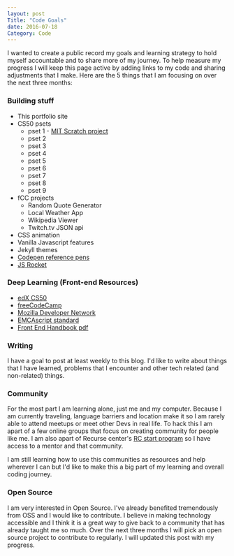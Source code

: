 ```yaml
---
layout: post
Title: "Code Goals"
date: 2016-07-18
Category: Code
---
```


I wanted to create a public record my goals and learning strategy to hold myself accountable and to share more of my journey. To help measure my progress I will keep this page active by adding links to my code and sharing adjustments that I make. Here are the 5 things that I am focusing on over the next three months: 

### Building stuff

* This portfolio site 
* CS50 psets
	* pset 1 - [MIT Scratch project](https://scratch.mit.edu/projects/117240207/)
	* pset 2
	* pset 3
	* pset 4
	* pset 5
	* pset 6
	* pset 7
	* pset 8
	* pset 9
* fCC projects 
	* Random Quote Generator 
	* Local Weather App
	* Wikipedia Viewer 
	* Twitch.tv JSON api 
* CSS animation 
* Vanilla Javascript features
* Jekyll themes  
* [Codepen reference pens](http://codepen.io/collection/XRRQzY/)
* [JS Rocket](https://tanham21.github.io/js-rocket/rocket.html)

### Deep Learning (Front-end Resources)

* [edX CS50](https://www.edx.org/)
* [freeCodeCamp](https://www.freecodecamp.com/tanham21)
* [Mozilla Developer Network](https://developer.mozilla.org/en-US/) 
* [EMCAscript standard](http://www.ecmascript.org/docs.php)
* [Front End Handbook pdf](https://www.gitbook.com/book/frontendmasters/front-end-handbook/details)


### Writing 

I have a goal to post at least weekly to this blog. I'd like to write about things that I have learned, problems that I encounter and other tech related (and non-related) things. 

### Community 

For the most part I am learning alone, just me and my computer. Because I am currently traveling, language barriers and location make it so I am rarely able to attend meetups or meet other Devs in real life. To hack this I am apart of a few online groups that focus on creating community for people like me. I am also apart of Recurse center's [RC start program](https://www.recurse.com/blog/99-free-one-on-one-mentorship-for-new-programmers) so I have access to a mentor and that community. 

I am still learning how to use this communities as resources and help wherever I can but I'd like to make this a big part of my learning and overall coding journey.  

### Open Source 

I am very interested in Open Source. I've already benefited tremendously from OSS and I would like to contribute. I believe in making technology accessible and I think it is a great way to give back to a community that has already taught me so much. Over the next three months I will pick an open source project to contribute to regularly. I will updated this post with my progress. 